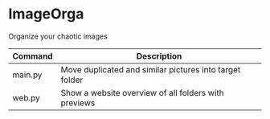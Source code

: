 # ImageOrga
Organize your chaotic images

| Command | Description |
| --- | --- |
| main.py | Move duplicated and similar pictures into target folder |
| web.py | Show a website overview of all folders with previews |
